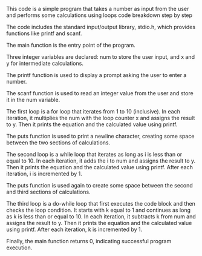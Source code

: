 This code is a simple program that takes a number as input from the user and performs some calculations using loops
code breakdown step by step

The code includes the standard input/output library, stdio.h, which provides functions like printf and scanf.

The main function is the entry point of the program.

Three integer variables are declared: num to store the user input, and x and y for intermediate calculations.

The printf function is used to display a prompt asking the user to enter a number.

The scanf function is used to read an integer value from the user and store it in the num variable.

The first loop is a for loop that iterates from 1 to 10 (inclusive). In each iteration, it multiplies the num with the loop counter x and assigns the result to y. Then it prints the equation and the calculated value using printf.

The puts function is used to print a newline character, creating some space between the two sections of calculations.

The second loop is a while loop that iterates as long as i is less than or equal to 10. In each iteration, it adds the i to num and assigns the result to y. Then it prints the equation and the calculated value using printf. After each iteration, i is incremented by 1.

The puts function is used again to create some space between the second and third sections of calculations.

The third loop is a do-while loop that first executes the code block and then checks the loop condition. It starts with k equal to 1 and continues as long as k is less than or equal to 10. In each iteration, it subtracts k from num and assigns the result to y. Then it prints the equation and the calculated value using printf. After each iteration, k is incremented by 1.

Finally, the main function returns 0, indicating successful program execution.
